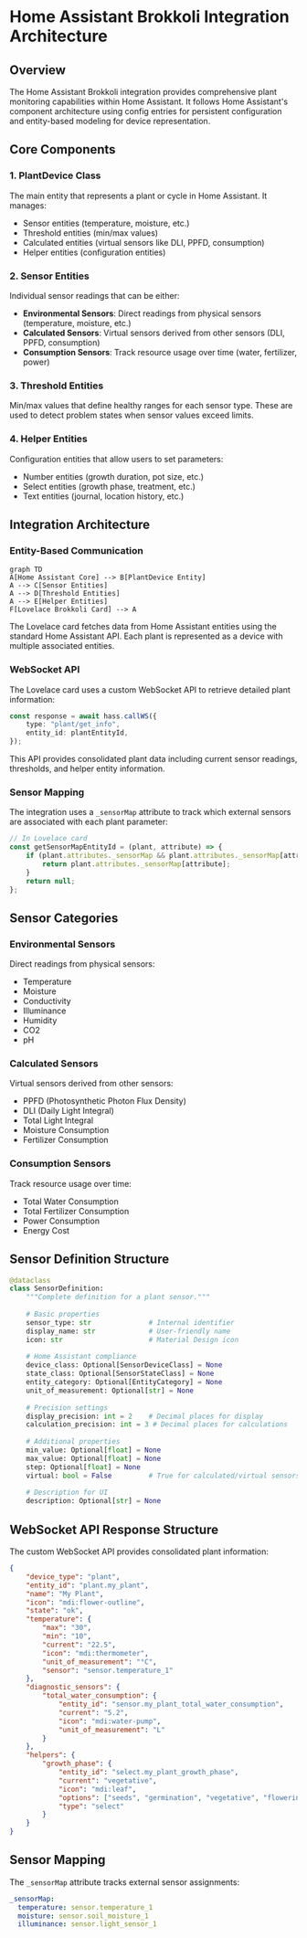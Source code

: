 # Home Assistant Brokkoli Integration Architecture

## Overview

The Home Assistant Brokkoli integration provides comprehensive plant monitoring capabilities within Home Assistant. It follows Home Assistant's component architecture using config entries for persistent configuration and entity-based modeling for device representation.

## Core Components

### 1. PlantDevice Class

The main entity that represents a plant or cycle in Home Assistant. It manages:
- Sensor entities (temperature, moisture, etc.)
- Threshold entities (min/max values)
- Calculated entities (virtual sensors like DLI, PPFD, consumption)
- Helper entities (configuration entities)

### 2. Sensor Entities

Individual sensor readings that can be either:
- **Environmental Sensors**: Direct readings from physical sensors (temperature, moisture, etc.)
- **Calculated Sensors**: Virtual sensors derived from other sensors (DLI, PPFD, consumption)
- **Consumption Sensors**: Track resource usage over time (water, fertilizer, power)

### 3. Threshold Entities

Min/max values that define healthy ranges for each sensor type. These are used to detect problem states when sensor values exceed limits.

### 4. Helper Entities

Configuration entities that allow users to set parameters:
- Number entities (growth duration, pot size, etc.)
- Select entities (growth phase, treatment, etc.)
- Text entities (journal, location history, etc.)

## Integration Architecture

### Entity-Based Communication

```mermaid
graph TD
A[Home Assistant Core] --> B[PlantDevice Entity]
A --> C[Sensor Entities]
A --> D[Threshold Entities]
A --> E[Helper Entities]
F[Lovelace Brokkoli Card] --> A
```

The Lovelace card fetches data from Home Assistant entities using the standard Home Assistant API. Each plant is represented as a device with multiple associated entities.

### WebSocket API

The Lovelace card uses a custom WebSocket API to retrieve detailed plant information:

```typescript
const response = await hass.callWS({
    type: "plant/get_info",
    entity_id: plantEntityId,
});
```

This API provides consolidated plant data including current sensor readings, thresholds, and helper entity information.

### Sensor Mapping

The integration uses a `_sensorMap` attribute to track which external sensors are associated with each plant parameter:

```javascript
// In Lovelace card
const getSensorMapEntityId = (plant, attribute) => {
    if (plant.attributes._sensorMap && plant.attributes._sensorMap[attribute]) {
        return plant.attributes._sensorMap[attribute];
    }
    return null;
};
```

## Sensor Categories

### Environmental Sensors

Direct readings from physical sensors:
- Temperature
- Moisture
- Conductivity
- Illuminance
- Humidity
- CO2
- pH

### Calculated Sensors

Virtual sensors derived from other sensors:
- PPFD (Photosynthetic Photon Flux Density)
- DLI (Daily Light Integral)
- Total Light Integral
- Moisture Consumption
- Fertilizer Consumption

### Consumption Sensors

Track resource usage over time:
- Total Water Consumption
- Total Fertilizer Consumption
- Power Consumption
- Energy Cost

## Sensor Definition Structure

```python
@dataclass
class SensorDefinition:
    """Complete definition for a plant sensor."""
    
    # Basic properties
    sensor_type: str              # Internal identifier
    display_name: str             # User-friendly name
    icon: str                     # Material Design icon
    
    # Home Assistant compliance
    device_class: Optional[SensorDeviceClass] = None
    state_class: Optional[SensorStateClass] = None
    entity_category: Optional[EntityCategory] = None
    unit_of_measurement: Optional[str] = None
    
    # Precision settings
    display_precision: int = 2    # Decimal places for display
    calculation_precision: int = 3 # Decimal places for calculations
    
    # Additional properties
    min_value: Optional[float] = None
    max_value: Optional[float] = None
    step: Optional[float] = None
    virtual: bool = False         # True for calculated/virtual sensors
    
    # Description for UI
    description: Optional[str] = None
```

## WebSocket API Response Structure

The custom WebSocket API provides consolidated plant information:

```json
{
    "device_type": "plant",
    "entity_id": "plant.my_plant",
    "name": "My Plant",
    "icon": "mdi:flower-outline",
    "state": "ok",
    "temperature": {
        "max": "30",
        "min": "10", 
        "current": "22.5",
        "icon": "mdi:thermometer",
        "unit_of_measurement": "°C",
        "sensor": "sensor.temperature_1"
    },
    "diagnostic_sensors": {
        "total_water_consumption": {
            "entity_id": "sensor.my_plant_total_water_consumption",
            "current": "5.2",
            "icon": "mdi:water-pump",
            "unit_of_measurement": "L"
        }
    },
    "helpers": {
        "growth_phase": {
            "entity_id": "select.my_plant_growth_phase",
            "current": "vegetative",
            "icon": "mdi:leaf",
            "options": ["seeds", "germination", "vegetative", "flowering"],
            "type": "select"
        }
    }
}
```

## Sensor Mapping

The `_sensorMap` attribute tracks external sensor assignments:

```yaml
_sensorMap:
  temperature: sensor.temperature_1
  moisture: sensor.soil_moisture_1
  illuminance: sensor.light_sensor_1
```